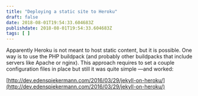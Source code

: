 ```yaml
---
title: "Deploying a static site to Heroku"
draft: false
date: 2018-08-01T19:54:33.604683Z
publishdate: 2018-08-01T19:54:33.604683Z
tags: [ ]
---
```

Apparently Heroku is not meant to host static content, but it is possible. One way is to use the PHP buildpack (and probably other buildpacks that include servers like Apache or nginx). This approach requires to set a couple configuration files in place but still it was quite simple —and worked:

[http://dev.edenspiekermann.com/2016/03/29/jekyll-on-heroku/](http://dev.edenspiekermann.com/2016/03/29/jekyll-on-heroku/)
    
